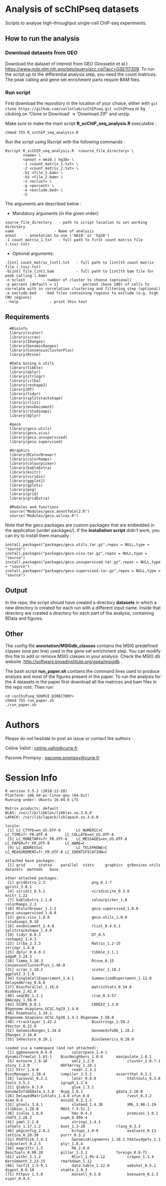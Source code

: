 # Analysis of scChIPseq datasets

Scripts to analyse high-throughput single-cell ChIP-seq experiments.

## How to run the analysis 

### Download datasets from GEO

Download the dataset of interest from GEO (Grosselin et al.) https://www.ncbi.nlm.nih.gov/geo/query/acc.cgi?acc=GSE117309. To run the script up to the differential analysis step, you need the count matrices. The peak calling and gene set enrichment parts require BAM files. 

### Run script

First download the repository in the location of your choice, either with `git clone https://github.com/vallotlab/scChIPseq.git scChIPseq` or by clicking on 'Clone or Download' -> 'Download ZIP' and unzip.

Make sure to make the main script **R_scChIP_seq_analysis.R** executable :

```
chmod 755 R_scChIP_seq_analysis.R
```

Run the script using Rscript with the following commands :

```
Rscript R_scChIP_seq_analysis.R  <source_file_directory> \
        <name> \
        <annot = mm10 | hg38> \
        -1 <count_matrix_1.txt> \
        -2 <count_matrix_2.txt> \
        -b1 <file_1.bam> \
        -b2 <file_2.bam> \
        -n <nclust> \
        -p <percent> \
        -e <exclude.bed> \
        -h
```

The arguments are described below : 

* Mandatory arguments (in the given order):


```
source_file_directory   - path to script location to set working directory
name                  - Name of analysis
annot    - annotation to use ('mm10' or 'hg38')
-1 count_matrix_1.txt   - full path to first count matrix file (.tsv/.txt)
```

* Optional arguments: 

```
-[int] count_matrix_[int].txt   - full path to [int]th count matrix file (.tsv/.txt)
-b[int] file_[int].bam          - full path to [int]th bam file for peak calling (.bam)
-n nclust        - number of cluster to choose (optional)
-p percent [default = 1]         - percent (base 100) of cells to correlate with in correlation clustering and filtering step (optional) 
-e exclude.bed    -bed files containing regions to exclude (e.g. high CNV regions)
--help              - print this text
```
## Requirements
```
  #Bioinfo
  library(scater)
  library(scran)
  library(IRanges)
  library(GenomicRanges)
  library(ConsensusClusterPlus)
  library(Rtsne)
  
  #Data mining & utils
  library(tibble)
  library(dplyr)
  library(stringr)
  library(irlba)
  library(reshape2)
  library(DT)
  library(tidyr)
  library(splitstackshape)
  library(rlist)
  library(envDocument)
  library(rstudioapi)
  library(dplyr)
  
  #geco
  library(geco.utils)
  library(geco.visu)
  library(geco.unsupervised)
  library(geco.supervised)
  
  #Graphics
  library(RColorBrewer)
  library(colorRamps)
  library(colourpicker)
  library(kableExtra)
  library(knitr)
  library(viridis)
  library(ggplot2)
  library(gplots)
  library(png)
  library(grid)
  library(gridExtra)

  #Modules and functions
  source("Modules/geco.annotToCol2.R")
  source("Modules/geco.wilcox.R")
```



Note that the geco packages are custom packages that are embedded in the application (under packages/).
If the **installation script** didn't work, you can try to install them manually :
```
install.packages("packages/geco.utils.tar.gz",repos = NULL,type = "source")
install.packages("packages/geco.visu.tar.gz",repos = NULL,type = "source")
install.packages("packages/geco.unsupervised.tar.gz",repos = NULL,type = "source")
install.packages("packages/geco.supervised.tar.gz",repos = NULL,type = "source")
```


## Output

In the repo, the script should have created a directory **datasets** in which a new directory is created for each run with a different input name. Inside that directory are created a directory for each part of the analysis, containing RData and figures.
  
## Other

The config file **annotation/MSIGdb_classes** contains the MSIG predefined classes (one per line) used in the gene set enrichment step. You can modify this file to add or remove MSIG classes in your analysis. Check the MSIG db website :http://software.broadinstitute.org/gsea/msigdb .

The bash script **run_paper.sh** contains the command lines used to produce analysis and most of the figures present in the paper. To run the analysis for the 4 datasets in the paper first download all the matrices and bam files in the repo root. Then run: 

```
cd <scChiPseq_SOURCE_DIRECTORY>
chmod 755 run_paper.sh
./run_paper.sh
```

# Authors
Please do not hesitate to post an issue or contact the authors :

Celine Vallot : celine.vallot@curie.fr

Pacome Prompsy : pacome.prompsy@curie.fr


# Session Info
```
R version 3.5.2 (2018-12-20)
Platform: x86_64-pc-linux-gnu (64-bit)
Running under: Ubuntu 16.04.6 LTS

Matrix products: default
BLAS: /usr/lib/libblas/libblas.so.3.6.0
LAPACK: /usr/lib/lapack/liblapack.so.3.6.0

locale:
 [1] LC_CTYPE=en_US.UTF-8       LC_NUMERIC=C               LC_TIME=fr_FR.UTF-8        LC_COLLATE=en_US.UTF-8    
 [5] LC_MONETARY=fr_FR.UTF-8    LC_MESSAGES=en_US.UTF-8    LC_PAPER=fr_FR.UTF-8       LC_NAME=C                 
 [9] LC_ADDRESS=C               LC_TELEPHONE=C             LC_MEASUREMENT=fr_FR.UTF-8 LC_IDENTIFICATION=C       

attached base packages:
 [1] grid      stats4    parallel  stats     graphics  grDevices utils     datasets  methods   base     

other attached packages:
 [1] gridExtra_2.3                     png_0.1-7                         gplots_3.0.1                     
 [4] viridis_0.5.1                     viridisLite_0.3.0                 knitr_1.22                       
 [7] kableExtra_1.1.0                  colourpicker_1.0                  colorRamps_2.3                   
[10] RColorBrewer_1.1-2                geco.supervised_1.0.0             geco.unsupervised_1.0.0          
[13] geco.visu_1.0.0                   geco.utils_1.0.0                  rstudioapi_0.10                  
[16] envDocument_2.4.0                 rlist_0.4.6.1                     splitstackshape_1.4.6            
[19] tidyr_0.8.3                       DT_0.5                            reshape2_1.4.3                   
[22] irlba_2.3.3                       Matrix_1.2-15                     stringr_1.4.0                    
[25] dplyr_0.8.0.1                     tibble_2.1.1                      edgeR_3.24.3                     
[28] limma_3.38.3                      Rtsne_0.15                        ConsensusClusterPlus_1.46.0      
[31] scran_1.10.2                      scater_1.10.1                     ggplot2_3.1.0                    
[34] SingleCellExperiment_1.4.1        SummarizedExperiment_1.12.0       DelayedArray_0.8.0               
[37] BiocParallel_1.16.6               matrixStats_0.54.0                Biobase_2.42.0                   
[40] seqCBS_1.2.1                      clue_0.3-57                       DNAcopy_1.56.0                   
[43] SCOPE_0.0.1                       CODEX2_1.3.0                      BSgenome.Hsapiens.UCSC.hg19_1.4.0
[46] Rsamtools_1.34.1                  BSgenome.Hsapiens.UCSC.hg38_1.4.1 BSgenome_1.50.0                  
[49] rtracklayer_1.42.2                Biostrings_2.50.2                 XVector_0.22.0                   
[52] GenomicRanges_1.34.0              GenomeInfoDb_1.18.2               IRanges_2.16.0                   
[55] S4Vectors_0.20.1                  BiocGenerics_0.28.0              

loaded via a namespace (and not attached):
 [1] ggbeeswarm_0.6.0         colorspace_1.4-1         dynamicTreeCut_1.63-1    BiocNeighbors_1.0.0      manipulate_1.0.1        
 [6] mvtnorm_1.0-10           xml2_1.2.0               cluster_2.0.7-1          shiny_1.2.0              HDF5Array_1.10.1        
[11] httr_1.4.0               readr_1.3.1              BiocManager_1.30.4       compiler_3.5.2           assertthat_0.2.1        
[16] lazyeval_0.2.2           later_0.8.0              htmltools_0.3.6          tools_3.5.2              igraph_1.2.4            
[21] gtable_0.3.0             glue_1.3.1               GenomeInfoDbData_1.2.0   Rcpp_1.0.1               gdata_2.18.0            
[26] DelayedMatrixStats_1.4.0 xfun_0.6                 rvest_0.3.2              mime_0.6                 miniUI_0.1.1.1          
[31] gtools_3.8.1             statmod_1.4.30           XML_3.98-1.19            zlibbioc_1.28.0          MASS_7.3-51.1           
[36] scales_1.0.0             hms_0.4.2                promises_1.0.1           rhdf5_2.26.2             expm_0.999-4            
[41] yaml_2.2.0               stringi_1.4.3            caTools_1.17.1.2         boot_1.3-20              rlang_0.3.3             
[46] pkgconfig_2.0.2          bitops_1.0-6             evaluate_0.13            lattice_0.20-38          purrr_0.3.2             
[51] Rhdf5lib_1.4.3           GenomicAlignments_1.18.1 htmlwidgets_1.3          tidyselect_0.2.5         plyr_1.8.4              
[56] magrittr_1.5             R6_2.4.0                 DescTools_0.99.28        pillar_1.3.1             foreign_0.8-71          
[61] withr_2.1.2              RCurl_1.95-4.12          crayon_1.3.4             KernSmooth_2.23-15       rmarkdown_1.12          
[66] locfit_1.5-9.1           data.table_1.12.0        webshot_0.5.1            digest_0.6.18            xtable_1.8-3            
[71] httpuv_1.5.0             munsell_0.5.0            beeswarm_0.2.3           vipor_0.4.5
```
